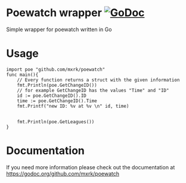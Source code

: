 # Poewatch wrapper [![GoDoc](https://godoc.org/github.com/mxrk/gddo?status.svg)](https://godoc.org/github.com/mxrk/poewatch)
Simple wrapper for poewatch written in Go
# Usage
```golang
import poe "github.com/mxrk/poewatch"
func main(){
    // Every function returns a struct with the given information
    fmt.Println(poe.GetChangeID())
    // for example GetChangeID has the values "Time" and "ID"
    id := poe.GetChangeID().ID
    time := poe.GetChangeID().Time
    fmt.Printf("new ID: %v at %v \n" id, time)


    fmt.Println(poe.GetLeagues())
}
```

# Documentation
If you need more information please check out the documentation at  https://godoc.org/github.com/mxrk/poewatch